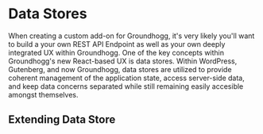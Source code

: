 Data Stores
=======

When creating a custom add-on for Groundhogg, it's very likely you'll want to build a your own REST API Endpoint as well as your own deeply integrated UX within Groundhogg. One of the key concepts within Groundhogg's new React-based UX is data stores. Within WordPress, Gutenberg, and now Groundhogg, data stores are utilized to provide coherent management of the application state, access server-side data, and keep data concerns separated while still remaining easily accesible amongst themselves.

## Extending Data Store

